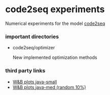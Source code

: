 # code2seq experiments
Numerical experiments for the model [code2seq](https://github.com/JetBrains-Research/code2seq)
### important directories
* code2seq/optimizer
  
  New implemented optimization methods

### third party links
* [W&B plots java-small](https://wandb.ai/dmivilensky/code2seq-java-small)
* [W&B plots java-med (random 10%)](https://wandb.ai/dmivilensky/code2seq-java-med)
